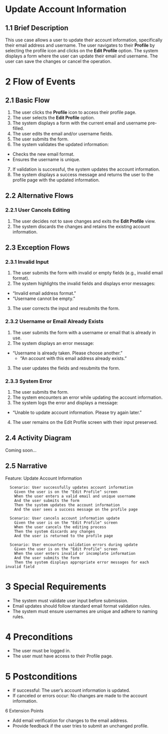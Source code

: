 # Update Account Information

## 1.1 Brief Description

This use case allows a user to update their account information, specifically their email address and username. The user navigates to their **Profile** by selecting the profile icon and clicks on the **Edit Profile** option. The system displays a form where the user can update their email and username. The user can save the changes or cancel the operation.

# 2 Flow of Events

## 2.1 Basic Flow

1.	The user clicks the **Profile** icon to access their profile page.
2.	The user selects the **Edit Profile** option.
3.	The system displays a form with the current email and username pre-filled.
4.	The user edits the email and/or username fields.
5.	The user submits the form.
6.	The system validates the updated information:
  - Checks the new email format.
  - Ensures the username is unique.
7.	If validation is successful, the system updates the account information.
8.	The system displays a success message and returns the user to the profile page with the updated information.

## 2.2 Alternative Flows

### 2.2.1 User Cancels Editing

1.	The user decides not to save changes and exits the **Edit Profile** view.
2.	The system discards the changes and retains the existing account information.

## 2.3 Exception Flows

### 2.3.1 Invalid Input

1.	The user submits the form with invalid or empty fields (e.g., invalid email format).
2.	The system highlights the invalid fields and displays error messages:
  - “Invalid email address format.”
  - “Username cannot be empty.”
3.	The user corrects the input and resubmits the form.

### 2.3.2 Username or Email Already Exists

1.	The user submits the form with a username or email that is already in use.
2.	The system displays an error message:
  - “Username is already taken. Please choose another.”
	- “An account with this email address already exists.”
3.	The user updates the fields and resubmits the form.

### 2.3.3 System Error

1.	The user submits the form.
2.	The system encounters an error while updating the account information.
3.	The system logs the error and displays a message:
  - “Unable to update account information. Please try again later.”
4.	The user remains on the Edit Profile screen with their input preserved.

## 2.4 Activity Diagram

Coming soon…

## 2.5 Narrative

Feature: Update Account Information

```gherkin
  Scenario: User successfully updates account information  
    Given the user is on the "Edit Profile" screen  
    When the user enters a valid email and unique username  
    And the user submits the form  
    Then the system updates the account information  
    And the user sees a success message on the profile page  
  
  Scenario: User cancels account information update  
    Given the user is on the "Edit Profile" screen  
    When the user cancels the editing process  
    Then the system discards any changes  
    And the user is returned to the profile page  
  
  Scenario: User encounters validation errors during update  
    Given the user is on the "Edit Profile" screen  
    When the user enters invalid or incomplete information  
    And the user submits the form  
    Then the system displays appropriate error messages for each invalid field  
```

# 3 Special Requirements

- The system must validate user input before submission.
- Email updates should follow standard email format validation rules.
- The system must ensure usernames are unique and adhere to naming rules.

# 4 Preconditions

- The user must be logged in.
- The user must have access to their Profile page.

# 5 Postconditions

- If successful: The user’s account information is updated.
- If canceled or errors occur: No changes are made to the account information.

6 Extension Points

- Add email verification for changes to the email address.
- Provide feedback if the user tries to submit an unchanged profile.
